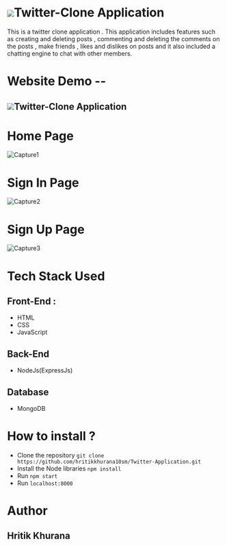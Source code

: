 # <img src="https://img.icons8.com/fluency/48/000000/twitter.png"/>Twitter-Clone Application 
This is a twitter clone application . This application includes features such as creating and deleting posts , commenting and deleting the comments on the posts , make friends , likes and dislikes on posts and it also included a chatting engine to chat with other members.

# <b>Website Demo --</b>
##  <img src="https://img.icons8.com/fluency/48/000000/twitter.png"/>Twitter-Clone Application
# Home Page
![Capture1](https://user-images.githubusercontent.com/56023805/137779995-98510f17-0202-4e1d-a967-0efb06dc6ba5.PNG)
# Sign In Page
![Capture2](https://user-images.githubusercontent.com/56023805/137779415-af45cd16-cf13-4767-b8ee-0dd1359c7188.PNG)
# Sign Up Page
![Capture3](https://user-images.githubusercontent.com/56023805/137779421-647a2836-6f97-4208-a857-be9931cbf487.PNG)
#
# Tech Stack Used 

## <strong>Front-End</strong> : 

<ul>
  <li>HTML</li>
  <li>CSS</li>
  <li>JavaScript</li> 
</ul>

## <strong>Back-End</strong>

<ul>
  <li>NodeJs(ExpressJs)</li>
</ul>

## <strong>Database</strong>

<ul>
  <li>MongoDB</li>
</ul>

# How to install ?
<ul>
  <li>Clone the repository <code>git clone https://github.com/hritikkhurana10sm/Twitter-Application.git</code></li>
  <li>Install the Node libraries <code>npm install</code></li>
  <li>Run <code>npm start</code></li>
  <li>Run <code>localhost:8000</code></li>
</ul>

# Author 
## Hritik Khurana

